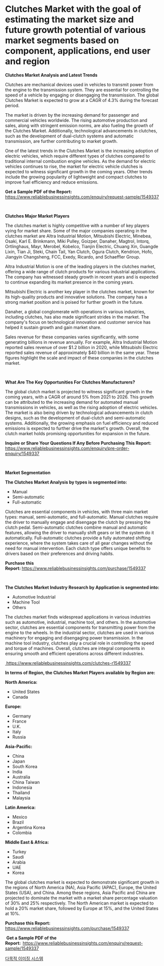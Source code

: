 <p><h1>Clutches Market with the goal of estimating the market size and future growth potential of various market segments based on component, applications, end user and region</h1></p><p><strong>Clutches Market Analysis and Latest Trends</strong></p>
<p><p>Clutches are mechanical devices used in vehicles to transmit power from the engine to the transmission system. They are essential for controlling the speed of a vehicle by engaging or disengaging the transmission. The global Clutches Market is expected to grow at a CAGR of 4.3% during the forecast period. </p><p>The market is driven by the increasing demand for passenger and commercial vehicles worldwide. The rising automotive production and sales, along with stringent emission norms, are also fueling the growth of the Clutches Market. Additionally, technological advancements in clutches, such as the development of dual-clutch systems and automatic transmission, are further contributing to market growth.</p><p>One of the latest trends in the Clutches Market is the increasing adoption of electric vehicles, which require different types of clutches compared to traditional internal combustion engine vehicles. As the demand for electric vehicles continues to rise, the market for electric vehicle clutches is expected to witness significant growth in the coming years. Other trends include the growing popularity of lightweight and compact clutches to improve fuel efficiency and reduce emissions.</p></p>
<p><strong>Get a Sample PDF of the Report:&nbsp;</strong> <a href="https://www.reliablebusinessinsights.com/enquiry/request-sample/1549337">https://www.reliablebusinessinsights.com/enquiry/request-sample/1549337</a></p>
<p>&nbsp;</p>
<p><strong>Clutches Major Market Players</strong></p>
<p><p>The clutches market is highly competitive with a number of key players vying for market share. Some of the major companies operating in the clutches market are Altra Industrial Motion, Mitsubishi Electric, Minebea, Osaki, Karl E. Brinkmann, Miki Pulley, Goizper, Danaher, Magtrol, Intorq, Ortlinghaus, Mayr, Merobel, Kobelco, Tianjin Electric, Chuang Xin, Guangde Lixin, Tian Ji, Steki, Chain Tail, Yan Clutch, Ogura Clutch, Kendrion, Hofo, Jiangyin Changsheng, FCC, Exedy, Ricardo, and Schaeffler Group.</p><p>Altra Industrial Motion is one of the leading players in the clutches market, offering a wide range of clutch products for various industrial applications. The company has witnessed steady growth in recent years and is expected to continue expanding its market presence in the coming years.</p><p>Mitsubishi Electric is another key player in the clutches market, known for its high-quality products and innovative solutions. The company has a strong market position and is poised for further growth in the future.</p><p>Danaher, a global conglomerate with operations in various industries, including clutches, has also made significant strides in the market. The company's focus on technological innovation and customer service has helped it sustain growth and gain market share.</p><p>Sales revenue for these companies varies significantly, with some generating billions in revenue annually. For example, Altra Industrial Motion reported sales revenue of over $1.2 billion in 2020, while Mitsubishi Electric reported sales revenue of approximately $40 billion in the same year. These figures highlight the scale and impact of these companies in the clutches market.</p></p>
<p>&nbsp;</p>
<p><strong>What Are The Key Opportunities For Clutches Manufacturers?</strong></p>
<p><p>The global clutch market is projected to witness significant growth in the coming years, with a CAGR of around 5% from 2021 to 2026. This growth can be attributed to the increasing demand for automated manual transmissions in vehicles, as well as the rising adoption of electric vehicles. The market is also being driven by technological advancements in clutch designs, such as the development of dual-clutch and semi-automatic systems. Additionally, the growing emphasis on fuel efficiency and reduced emissions is expected to further drive the market's growth. Overall, the clutch market holds promising opportunities for expansion in the future.</p></p>
<p><strong>Inquire or Share Your Questions If Any Before Purchasing This Report:</strong> <a href="https://www.reliablebusinessinsights.com/enquiry/pre-order-enquiry/1549337">https://www.reliablebusinessinsights.com/enquiry/pre-order-enquiry/1549337</a></p>
<p>&nbsp;</p>
<p><strong>Market Segmentation</strong></p>
<p><strong>The Clutches Market Analysis by types is segmented into:</strong></p>
<p><ul><li>Manual</li><li>Semi-automatic</li><li>Full-automatic</li></ul></p>
<p><p>Clutches are essential components in vehicles, with three main market types: manual, semi-automatic, and full-automatic. Manual clutches require the driver to manually engage and disengage the clutch by pressing the clutch pedal. Semi-automatic clutches combine manual and automatic features, allowing the driver to manually shift gears or let the system do it automatically. Full-automatic clutches provide a fully automated shifting experience, where the system takes care of all gear changes without the need for manual intervention. Each clutch type offers unique benefits to drivers based on their preferences and driving habits.</p></p>
<p><strong>Purchase this Report:&nbsp;</strong><a href="https://www.reliablebusinessinsights.com/purchase/1549337">https://www.reliablebusinessinsights.com/purchase/1549337</a></p>
<p>&nbsp;</p>
<p><strong>The Clutches Market Industry Research by Application is segmented into:</strong></p>
<p><ul><li>Automotive Industrial</li><li>Machine Tool</li><li>Others</li></ul></p>
<p><p>The clutches market finds widespread applications in various industries such as automotive, industrial, machine tool, and others. In the automotive sector, clutches are essential components for transmitting power from the engine to the wheels. In the industrial sector, clutches are used in various machinery for engaging and disengaging power transmission. In the machine tool industry, clutches play a crucial role in controlling the speed and torque of machines. Overall, clutches are integral components in ensuring smooth and efficient operations across different industries.</p></p>
<p><a href="https://www.reliablebusinessinsights.com/clutches-r1549337">&nbsp;https://www.reliablebusinessinsights.com/clutches-r1549337</a></p>
<p><strong>In terms of Region, the Clutches Market Players available by Region are:</strong></p>
<p>
    <p> <strong> North America: </strong>
        <ul>
            <li>United States</li>
            <li>Canada</li>
        </ul>
        </p> 
    <p> <strong> Europe: </strong>
        <ul>
            <li>Germany</li>
            <li>France</li>
            <li>U.K.</li>
            <li>Italy</li>
            <li>Russia</li>
        </ul>
        </p> 
    <p> <strong> Asia-Pacific: </strong>
        <ul>
            <li>China</li>
            <li>Japan</li>
            <li>South Korea</li>
            <li>India</li>
            <li>Australia</li>
            <li>China Taiwan</li>
            <li>Indonesia</li>
            <li>Thailand</li>
            <li>Malaysia</li>
        </ul>
        </p> 
    <p> <strong> Latin America: </strong>
        <ul>
            <li>Mexico</li>
            <li>Brazil</li>
            <li>Argentina Korea</li>
            <li>Colombia</li>
        </ul>
        </p> 
    <p> <strong> Middle East & Africa: </strong>
        <ul>
            <li>Turkey</li>
            <li>Saudi</li>
            <li>Arabia</li>
            <li>UAE</li>
            <li>Korea</li>
        </ul>
    </p>
    </p>
<p><p>The global clutches market is expected to demonstrate significant growth in the regions of North America (NA), Asia Pacific (APAC), Europe, the United States (USA), and China. Among these regions, Asia Pacific and China are projected to dominate the market with a market share percentage valuation of 30% and 25% respectively. The North American market is expected to hold a 20% market share, followed by Europe at 15%, and the United States at 10%.</p></p>
<p><strong>Purchase this Report: </strong><a href="https://www.reliablebusinessinsights.com/purchase/1549337">https://www.reliablebusinessinsights.com/purchase/1549337</a></p>
<p>&nbsp;<strong>Get a Sample PDF of the Report:&nbsp;&nbsp;</strong><a href="https://www.reliablebusinessinsights.com/enquiry/request-sample/1549337">https://www.reliablebusinessinsights.com/enquiry/request-sample/1549337</a></p>
<p><strong></strong></p>
<p><p><a href="https://github.com/camron674/Market-Research-Report-List-1/blob/main/8276424113953.md">다목적 이미징 시스템</a></p></p>